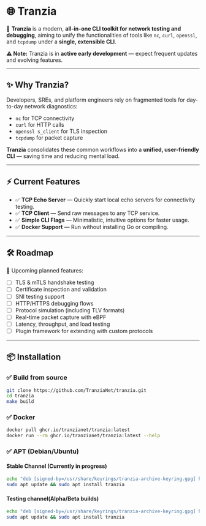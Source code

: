 # 🌐 Tranzia

🚀 **Tranzia** is a modern, **all-in-one CLI toolkit for network testing and debugging**, aiming to unify the functionalities of tools like `nc`, `curl`, `openssl`, and `tcpdump` under a **single, extensible CLI**.

**⚠️ Note:** Tranzia is in **active early development** — expect frequent updates and evolving features.

---

## ✨ Why Tranzia?

Developers, SREs, and platform engineers rely on fragmented tools for day-to-day network diagnostics:
- `nc` for TCP connectivity
- `curl` for HTTP calls
- `openssl s_client` for TLS inspection
- `tcpdump` for packet capture

**Tranzia** consolidates these common workflows into a **unified, user-friendly CLI** — saving time and reducing mental load.

---

## ⚡ Current Features

- ✅ **TCP Echo Server** — Quickly start local echo servers for connectivity testing.
- ✅ **TCP Client** — Send raw messages to any TCP service.
- ✅ **Simple CLI Flags** — Minimalistic, intuitive options for faster usage.
- ✅ **Docker Support** — Run without installing Go or compiling.

---

## 🛠 Roadmap

🚧 Upcoming planned features:
- [ ] TLS & mTLS handshake testing
- [ ] Certificate inspection and validation
- [ ] SNI testing support
- [ ] HTTP/HTTPS debugging flows
- [ ] Protocol simulation (including TLV formats)
- [ ] Real-time packet capture with eBPF
- [ ] Latency, throughput, and load testing
- [ ] Plugin framework for extending with custom protocols

---

## 📦 Installation

### ✅ Build from source

```bash
git clone https://github.com/TranziaNet/tranzia.git
cd tranzia
make build
```

### ✅ Docker

```bash
docker pull ghcr.io/tranzianet/tranzia:latest
docker run --rm ghcr.io/tranzianet/tranzia:latest --help
```

### ✅ APT (Debian/Ubuntu)

#### Stable Channel (Currently in progress)

```bash
echo "deb [signed-by=/usr/share/keyrings/tranzia-archive-keyring.gpg] https://tranzianet.github.io/tranzia-apt-repo stable main" | sudo tee /etc/apt/sources.list.d/tranzia.list
sudo apt update && sudo apt install tranzia
```

#### Testing channel(Alpha/Beta builds)
```bash
echo "deb [signed-by=/usr/share/keyrings/tranzia-archive-keyring.gpg] https://tranzianet.github.io/tranzia-apt-repo testing main" | sudo tee /etc/apt/sources.list.d/tranzia-testing.list
sudo apt update && sudo apt install tranzia
```